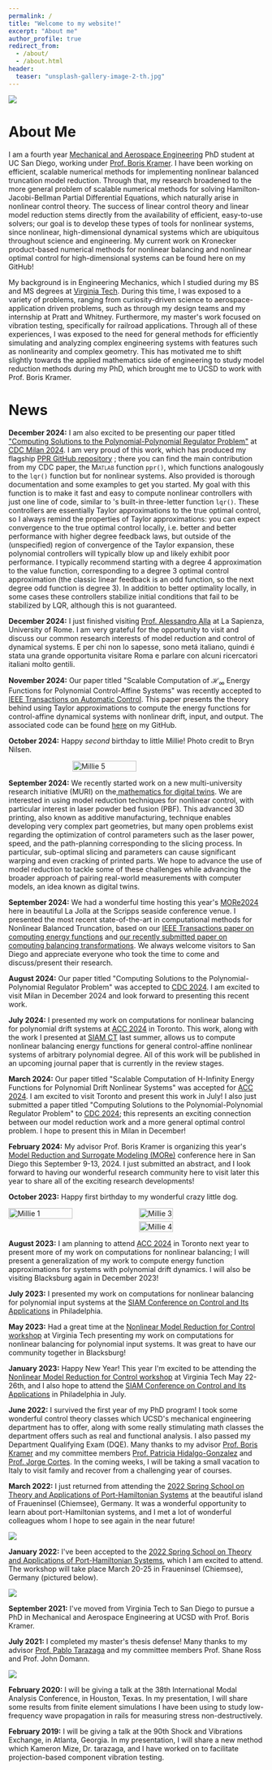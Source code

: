 ```yaml
---
permalink: /
title: "Welcome to my website!"
excerpt: "About me"
author_profile: true
redirect_from: 
  - /about/
  - /about.html
header:
  teaser: "unsplash-gallery-image-2-th.jpg"
---
```


![](/images/giesel.jpg)

About Me
======

I am a fourth year [Mechanical and Aerospace Engineering](https://mae.ucsd.edu/) PhD student at UC San Diego, working under [Prof. Boris Kramer](http://kramer.ucsd.edu/index.html). 
I have been working on efficient, scalable numerical methods for implementing nonlinear balanced truncation model reduction. 
Through that, my research broadened to the more general problem of scalable numerical methods for solving Hamilton-Jacobi-Bellman Partial Differential Equations, which naturally arise in nonlinear control theory. 
The success of linear control theory and linear model reduction stems directly from the availability of efficient, easy-to-use solvers; our goal is to develop these types of tools for nonlinear systems, since nonlinear, high-dimensional dynamical systems which are ubiquitous throughout science and engineering.
My current work on Kronecker product-based numerical methods for nonlinear balancing and nonlinear optimal control for high-dimensional systems can be found here on my GitHub!

My background is in Engineering Mechanics, which I studied during my BS and MS degrees at [Virginia Tech](https://beam.vt.edu/graduate/mechanics.html). 
During this time, I was exposed to a variety of problems, ranging from curiosity-driven science to aerospace-application driven problems, such as through my design teams and my internship at Pratt and Whitney. 
Furthermore, my master's work focused on vibration testing, specifically for railroad applications. 
Through all of these experiences, I was exposed to the need for general methods for efficiently simulating and analyzing complex engineering systems with features such as nonlinearity and complex geometry. 
This has motivated me to shift slightly towards the applied mathematics side of engineering to study model reduction methods during my PhD, which brought me to UCSD to work with Prof. Boris Kramer.


News
======
**December 2024:** I am also excited to be presenting our paper titled ["Computing Solutions to the Polynomial-Polynomial Regulator Problem"](https://arxiv.org/abs/2410.22291) at [CDC Milan 2024](https://cdc2024.ieeecss.org/). I am very proud of this work, which has produced my flagship [PPR GitHub repository](https://github.com/cnick1/PPR) ; there you can find the main contribution from my CDC paper, the <span style="font-variant:small-caps;">Matlab</span> function `ppr()`, which functions analogously to the `lqr()` function but for nonlinear systems. Also provided is thorough documentation and some examples to get you started. My goal with this function is to make it fast and easy to compute nonlinear controllers with just one line of code, similar to <span style="font-variant:small-caps;"></span>'s built-in three-letter function `lqr()`. These controllers are essentially Taylor approximations to the true optimal control, so I always remind the properties of Taylor approximations: you can expect convergence to the true optimal control locally, i.e. better and better performance with higher degree feedback laws, but outside of the (unspecified) region of convergence of the Taylor expansion, these polynomial controllers will typically blow up and likely exhibit poor performance. I typically recommend starting with a degree 4 approximation to the value function, corresponding to a degree 3 optimal control approximation (the classic linear feedback is an odd function, so the next degree odd function is degree 3). In addition to better optimality locally, in some cases these controllers stabilize initial conditions that fail to be stabilized by LQR, although this is not guaranteed.

**December 2024:** I just finished visiting [Prof. Alessandro Alla](https://www.alessandroalla.com) at La Sapienza, University of Rome. I am very grateful for the opportunity to visit and discuss our common research interests of model reduction and control of dynamical systems. E per chi non lo sapesse, sono metá italiano, quindi é stata una grande opportunita visitare Roma e parlare con alcuni ricercatori italiani molto gentili. 

**November 2024:** Our paper titled "Scalable Computation of $\mathcal{H}_\infty$ Energy Functions for Polynomial Control-Affine Systems" was recently accepted to [IEEE Transactions on Automatic Control](https://doi.org/10.1109/TAC.2024.3494472). This paper presents the theory behind using Taylor approximations to compute the energy functions for control-affine dynamical systems with nonlinear drift, input, and output. The associated code can be found [here](https://github.com/cnick1/NLbalancing) on my GitHub.

**October 2024:** Happy <i> second </i> birthday to little Millie! Photo credit to Bryn Nilsen.
<div style="display: flex; justify-content: center;">
    <img src="/images/Millie-5.jpg" alt="Millie 5" style="width: 50%; margin: auto;">
</div>

**September 2024:** We recently started work on a new multi-university research initiative (MURI) on the[ mathematics for digital twins](https://ai-dt.su.domains/). We are interested in using model reduction techniques for nonlinear control, with particular interest in laser powder bed fusion (PBF). This advanced 3D printing, also known as additive manufacturing, technique enables developing very complex part geometries, but many open problems exist regarding the optimization of control parameters such as the laser power, speed, and the path-planning corresponding to the slicing process. In particular, sub-optimal slicing and parameters can cause significant warping and even cracking of printed parts. We hope to advance the use of model reduction to tackle some of these challenges while advancing the broader approach of pairing real-world measurements with computer models, an idea known as digital twins. 

**September 2024:** We had a wonderful time hosting this year's [MORe2024](https://more2024.sciencesconf.org) here in beautiful La Jolla at the Scripps seaside conference venue. 
I presented the most recent state-of-the-art in computational methods for Nonlinear Balanced Truncation, based on our [IEEE Transactions paper on computing energy functions](https://doi.org/10.1109/TAC.2024.3494472) and [our recently submitted paper on computing balancing transformations](https://arxiv.org/abs/2410.22435). 
We always welcome visitors to San Diego and appreciate everyone who took the time to come and discuss/present their research.

**August 2024:** Our paper titled "Computing Solutions to the Polynomial-Polynomial Regulator Problem" was accepted to [CDC 2024](https://cdc2024.ieeecss.org/). 
I am excited to visit Milan in December 2024 and look forward to presenting this recent work. 

**July 2024:** I presented my work on computations for nonlinear balancing for polynomial drift systems at [ACC 2024](https://acc2024.a2c2.org/) in Toronto.
This work, along with the work I presented at [SIAM CT](https://www.siam.org/conferences/cm/conference/ct23) last summer, allows us to compute nonlinear balancing energy functions for general control-affine nonlinear systems of arbitrary polynomial degree. 
All of this work will be published in an upcoming journal paper that is currently in the review stages.

**March 2024:** Our paper titled "Scalable Computation of H-Infinity Energy Functions for Polynomial Drift Nonlinear Systems" was accepted for [ACC 2024](https://acc2024.a2c2.org/). I am excited to visit Toronto and present this work in July! I also just submitted a paper titled "Computing Solutions to the Polynomial-Polynomial Regulator Problem" to [CDC 2024](https://cdc2024.ieeecss.org/); this represents an exciting connection between our model reduction work and a more general optimal control problem. I hope to present this in Milan in December!

**February 2024:** My advisor Prof. Boris Kramer is organizing this year's [Model Reduction and Surrogate Modeling (MORe)](https://more2024.sciencesconf.org//) conference here in San Diego this September 9-13, 2024. I just submitted an abstract, and I look forward to having our wonderful research community here to visit later this year to share all of the exciting research developments! 


**October 2023:** Happy first birthday to my wonderful crazy little dog. 
<div style="display: flex;">
    <img src="/images/Millie-1-crop.JPG" alt="Millie 1" style="width: 50%; margin-right: 5px;">
    <div style="display: flex; flex-direction: column;">
        <img src="/images/Millie-4.jpg" alt="Millie 3" style="width: 100%; margin-bottom: 5px;">
        <img src="/images/Millie-3.JPG" alt="Millie 4" style="width: 100%;">
    </div>
</div>

**August 2023:** I am planning to attend [ACC 2024](https://acc2024.a2c2.org/) in Toronto next year to present more of my work on computations for nonlinear balancing; I will present a generalization of my work to compute energy function approximations for systems with polynomial drift dynamics. I will also be visiting Blacksburg again in December 2023!

**July 2023:** I presented my work on computations for nonlinear balancing for polynomial input systems at the [SIAM Conference on Control and Its Applications](https://www.siam.org/conferences/cm/conference/ct23) in Philadelphia. 

**May 2023:** Had a great time at the [Nonlinear Model Reduction for Control workshop](https://personal.math.vt.edu/jborggaa/nlromc/index.html) at Virginia Tech presenting my work on computations for nonlinear balancing for polynomial input systems. It was great to have our community together in Blacksburg!

**January 2023:** Happy New Year! This year I'm excited to be attending the [Nonlinear Model Reduction for Control workshop](https://personal.math.vt.edu/jborggaa/nlromc/index.html) at Virginia Tech May 22-26th, and I also hope to attend the [SIAM Conference on Control and Its Applications](https://www.siam.org/conferences/cm/conference/ct23) in Philadelphia in July. 

**June 2022:** I survived the first year of my PhD program! I took some wonderful control theory classes which UCSD's mechanical engineering department has to offer, along with some really stimulating math classes the department offers such as real and functional analysis. I also passed my Department Qualifying Exam (DQE). Many thanks to my advisor [Prof. Boris Kramer](http://kramer.ucsd.edu/) and my committee members [Prof. Patricia Hidalgo-Gonzalez](https://patyhidalgo.github.io/) and [Prof. Jorge Cortes](http://terrano.ucsd.edu/jorge/). In the coming weeks, I will be taking a small vacation to Italy to visit family and recover from a challenging year of courses.

**March 2022:** I just returned from attending the [2022 Spring School on Theory and Applications of Port-Hamiltonian Systems](https://www.epc.ed.tum.de/rt/phs2022/) at the beautiful island of Fraueninsel (Chiemsee), Germany. It was a wonderful opportunity to learn about port-Hamiltonian systems, and I met a lot of wonderful colleagues whom I hope to see again in the near future! 

![](/images/abbey.jpg)

**January 2022:** I've been accepted to the [2022 Spring School on Theory and Applications of Port-Hamiltonian Systems](https://www.epc.ed.tum.de/rt/phs2022/), which I am excited to attend. The workshop will take place March 20-25 in Fraueninsel (Chiemsee), Germany (pictured below).

![](/images/fraueninsel.jpg)

**September 2021:** I've moved from Virginia Tech to San Diego to pursue a PhD in Mechanical and Aerospace Engineering at UCSD with Prof. Boris Kramer. 

**July 2021:** I completed my master's thesis defense! Many thanks to my advisor [Prof. Pablo Tarazaga](https://engineering.tamu.edu/mechanical/profiles/tarazaga-pablo.html) and my committee members Prof. Shane Ross and Prof. John Domann.

![](/images/burruss.jpg)

**February 2020:** I will be giving a talk at the 38th International Modal Analysis Conference, in Houston, Texas. In my presentation, I will share some results from finite element simulations I have been using to study low-frequency wave propagation in rails for measuring stress non-destructively.

**February 2019:** I will be giving a talk at the 90th Shock and Vibrations Exchange, in Atlanta, Georgia. In my presentation, I will share a new method which Kameron Mize, Dr. tarazaga, and I have worked on to facilitate projection-based component vibration testing.

